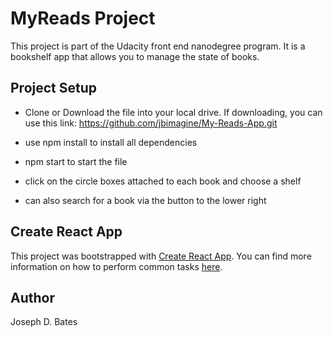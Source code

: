 # MyReads Project

This project is part of the Udacity front end nanodegree program.  It is a bookshelf app that allows you to manage the state of books.  


## Project Setup

* Clone or Download the file into your local drive.  If downloading, you can use this link: https://github.com/jbimagine/My-Reads-App.git 

* use npm install to install all dependencies
* npm start to start the file
* click on the circle boxes attached to each book and choose a shelf
* can also search for a book via the button to the lower right

## Create React App

This project was bootstrapped with [Create React App](https://github.com/facebookincubator/create-react-app). You can find more information on how to perform common tasks [here](https://github.com/facebookincubator/create-react-app/blob/master/packages/react-scripts/template/README.md).

## Author

Joseph D. Bates
